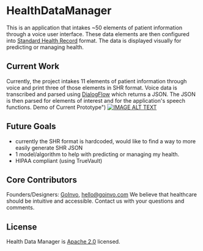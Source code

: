 # HealthDataManager
This is an application that intakes ~50 elements of patient information through a voice user interface. These data elements are then configured into [Standard Health Record](http://standardhealthrecord.org) format. The data is displayed visually for predicting or managing health. 

## Current Work
Currently, the project intakes 11 elements of patient information through voice and print three of those elements in SHR format. Voice data is transcribed and parsed using [DialogFlow](https://dialogflow.com) which returns a JSON. The JSON is then parsed for elements of interest and for the application's speech functions. 
Demo of Current Prototype")
[![IMAGE ALT TEXT](http://img.youtube.com/vi/KuPtWFArkU0/0.jpg)](http://www.youtube.com/watch?v=KuPtWFArkU0 "Video Title")


## Future Goals 
- currently the SHR format is hardcoded, would like to find a way to more easily generate SHR JSON
- 1 model/algorithm to help with predicting or managing my health.
- HIPAA compliant (using TrueVault)

## Core Contributors
Founders/Designers: [GoInvo](http://www.goinvo.com/), [hello@goinvo.com](mailto:hello@goinvo.com)
We believe that healthcare should be intuitive and accessible. Contact us with your questions and comments.

## License
Health Data Manager is [Apache 2.0](https://github.com/goinvo/HealthDataManager/blob/master/LICENSE) licensed.
